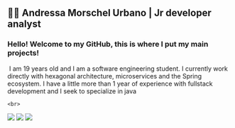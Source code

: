 ## :woman_technologist: Andressa Morschel Urbano | Jr developer analyst


### Hello! Welcome to my GitHub, this is where I put my main projects!

 <p>&nbsp;I am 19 years old and I am a software engineering student. I currently work directly with hexagonal architecture, microservices and the Spring ecosystem. I have a little more than 1 year of experience with fullstack development and I seek to specialize in java </p>


	<br>

  <a href="https://www.linkedin.com/in/andressa-morschel-693b211b5/" target="_blank"><img src="https://img.shields.io/badge/-LinkedIn-%230077B5?style=for-the-badge&logo=linkedin&logoColor=white" target="_blank"></a> 
<a href = "mailto: andressamorschel@gmail.com" title="E-mail"><img src="https://img.shields.io/badge/-Gmail-%23EA4335?style=for-the-badge&logo=gmail&logoColor=white" target="_blank"></a>
<a href="https://instagram.com/a_morschel" target="_blank"><img src="https://img.shields.io/badge/-Instagram-%23E4405F?style=for-the-badge&logo=instagram&logoColor=white" target="_blank"></a>




